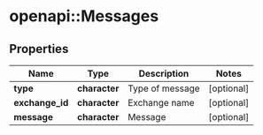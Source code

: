 # openapi::Messages

## Properties
Name | Type | Description | Notes
------------ | ------------- | ------------- | -------------
**type** | **character** | Type of message | [optional] 
**exchange_id** | **character** | Exchange name | [optional] 
**message** | **character** | Message | [optional] 


